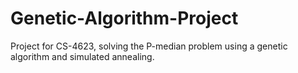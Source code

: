 # Genetic-Algorithm-Project
Project for CS-4623, solving the P-median problem using a genetic algorithm and simulated annealing.
